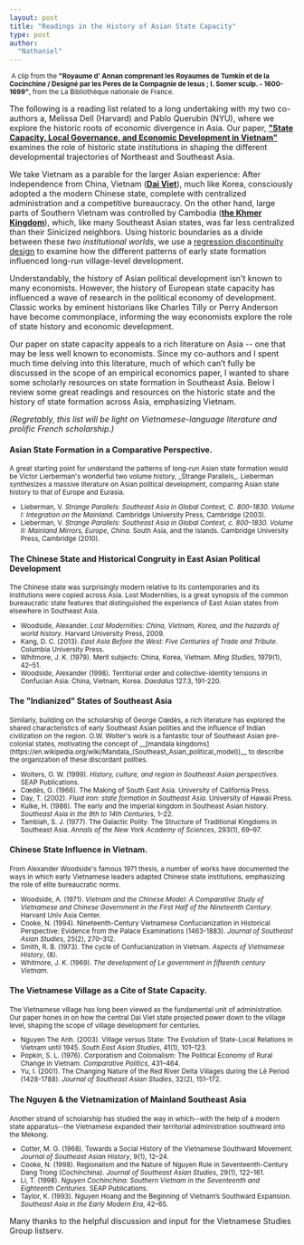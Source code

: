 ```yaml
---
layout: post
title: "Readings in the History of Asian State Capacity"
type: post
author:
  "Nathaniel"
---
```

<div class="media image"><img src="{{ site.baseurl }}/assets/annamcochinchina.png" alt="" /><small>
A clip from the <b>"Royaume d' Annan comprenant les Royaumes de Tumkin et de la Cocinchine / Designé par les Peres de la Compagnie de Iesus ; I. Somer sculp. - 1600-1699"</b>, from the La Bibliothèque nationale de France.
</small>
</div>


The following is a reading list related to a long undertaking with my two co-authors a, Melissa Dell (Harvard) and Pablo Querubin (NYU), where we explore the historic roots of economic divergence in Asia. Our paper, __["State Capacity, Local Governance, and Economic Development in Vietnam"](http://scholar.harvard.edu/dell/publications/state-capacity-local-governance-and-economic-development-vietnam)__ examines the role of historic state institutions in shaping the different developmental trajectories of Northeast and Southeast Asia.

We take Vietnam as a parable for the larger Asian experience: After independence from China, Vietnam (__[Dai Viet](https://en.wikipedia.org/wiki/%C4%90%E1%BA%A1i_Vi%E1%BB%87t)__), much like Korea, consciously adopted a the modern Chinese state, complete with centralized administration and a competitive bureaucracy. On the other hand, large parts of Southern Vietnam was controlled by Cambodia (__[the Khmer Kingdom](https://en.wikipedia.org/wiki/Khmer_Empire)__), which, like many Southeast Asian states, was far less centralized than their Sinicized neighbors. Using historic boundaries as a divide between these _two institutional worlds_, we use a [regression discontinuity design](https://en.wikipedia.org/wiki/Regression_discontinuity_design) to examine how the different patterns of early state formation influenced long-run village-level development.

Understandably, the history of Asian political development isn't known to many economists. However, the history of European state capacity has influenced a wave of research in the political economy of development. Classic works by eminent historians like Charles Tilly or Perry Anderson have become commonplace, informing the way economists explore the role of state history and economic development.

Our paper on state capacity appeals to a rich literature on Asia -- one that may be less well known to economists. Since my co-authors and I spent much time delving into this literature, much of which can’t fully be discussed in the scope of an empirical economics paper, I wanted to share some scholarly resources on state formation in Southeast Asia. Below I review some great readings and resources on the historic state and the history of state formation across Asia, emphasizing Vietnam.


_(Regretably, this list will be light on Vietnamese-language literature and prolific French scholarship.)_


#### Asian State Formation in a Comparative Perspective.
<small>
A great starting point for understand the patterns of long-run Asian state formation would be Victor Lierberman's wonderful two volume history, _Strange Parallels_. Lieberman synthesizes a massive literature on Asian political development, comparing Asian state history to that of Europe and Eurasia.

* Lieberman, V. _Strange Parallels: Southeast Asia in Global Context, C. 800–1830. Volume I:  Integration on the Mainland._ Cambridge University Press, Cambridge (2003).
* Lieberman, V. _Strange Parallels: Southeast Asia in Global Context, c. 800-1830. Volume II: Mainland Mirrors, Europe, China._ South Asia, and the Islands. Cambridge University Press, Cambridge (2010).

</small>


#### The Chinese State and Historical Congruity in East Asian Political Development
<small>
The Chinese state was surprisingly modern relative to its contemporaries and its institutions were copied across Asia. Lost Modernities, is a great synopsis of the common bureaucratic state features that distinguished the experience of East Asian states from elsewhere in Southeast Asia. 

* Woodside, Alexander. _Lost Modernities: China, Vietnam, Korea, and the hazards of world history_. Harvard University Press, 2009.
* Kang, D. C. (2013). _East Asia Before the West: Five Centuries of Trade and Tribute._ Columbia University Press.
* Whitmore, J. K. (1979). Merit subjects: China, Korea, Vietnam. _Ming Studies_, 1979(1), 42–51.
* Woodside, Alexander (1998). Territorial order and collective-identity tensions in Confucian Asia: China, Vietnam, Korea. _Daedalus_ 127.3, 191-220.

</small>



#### The "Indianized" States of Southeast Asia
<small>
Similarly, building on the scholarship of George Cœdès, a rich literature has explored the shared characteristics of early Southeast Asian polities and the influence of Indian civilization on the region. O.W. Wolter's work is a fantastic tour of Southeast Asian pre-colonial states, motivating the concept of __[mandala kingdoms](https://en.wikipedia.org/wiki/Mandala_(Southeast_Asian_political_model))__ to describe the organization of these discordant polities.

* Wolters, O. W. (1999). _History, culture, and region in Southeast Asian perspectives._ SEAP Publications.
* Cœdès, G. (1966). The Making of South East Asia. University of California Press.
* Day, T. (2002). _Fluid iron: state formation in Southeast Asia_. University of Hawaii Press.
* Kulke, H. (1986). The early and the imperial kingdom in Southeast Asian history. _Southeast Asia in the 9th to 14th Centuries_, 1–22.
* Tambiah, S. J. (1977). The Galactic Polity: The Structure of Traditional Kingdoms in Southeast Asia. _Annals of the New York Academy of Sciences_, 293(1), 69–97.

</small>


#### Chinese State Influence in Vietnam.
<small>

From Alexander Woodside's famous 1971 thesis, a number of works have documented the ways in which early Vietnamese leaders adapted Chinese state institutions, emphasizing the role of elite bureaucratic norms.

* Woodside, A. (1971). _Vietnam and the Chinese Model: A Comparative Study of Vietnamese and Chinese Government in the First Half of the Nineteenth Century._ Harvard Univ Asia Center.
* Cooke, N. (1994). Nineteenth-Century Vietnamese Confucianization in Historical Perspective: Evidence from the Palace Examinations (1463-1883). _Journal of Southeast Asian Studies_, 25(2), 270–312.
* Smith, R. B. (1973). The cycle of Confucianization in Vietnam. _Aspects of Vietnamese History_, (8).
* Whitmore, J. K. (1969). _The development of Le government in fifteenth century Vietnam._

</small>


#### The Vietnamese Village as a Cite of State Capacity.
<small>
The Vietnamese village has long been viewed as the fundamental unit of administration. Our paper hones in on how the central Dai Viet state projected power down to the village level, shaping the scope of village development for centuries. 

* Nguyen The Anh. (2003). Village versus State: The Evolution of State-Local Relations in Vietnam until 1945. _South East Asian Studies_, 41(1), 101–123.
* Popkin, S. L. (1976). Corporatism and Colonialism: The Political Economy of Rural Change in Vietnam. _Comparative Politics_, 431–464.
* Yu, I. (2001). The Changing Nature of the Red River Delta Villages during the Lê Period (1428-1788). _Journal of Southeast Asian Studies_, 32(2), 151–172.

</small>


#### The Nguyen & the Vietnamization of Mainland Southeast Asia
<small>
Another strand of scholarship has studied the way in which--with the help of a modern state apparatus--the Vietnamese expanded their territorial administration southward into the Mekong. 

* Cotter, M. G. (1968). Towards a Social History of the Vietnamese Southward Movement. _Journal of Southeast Asian History_, 9(1), 12–24. 
* Cooke, N. (1998). Regionalism and the Nature of Nguyen Rule in Seventeenth-Century Dang Trong (Cochinchina). _Journal of Southeast Asian Studies_, 29(1), 122–161.
* Li, T. (1998). _Nguyen Cochinchina: Southern Vietnam in the Seventeenth and Eighteenth Centuries._ SEAP Publications. 
* Taylor, K. (1993). Nguyen Hoang and the Beginning of Vietnam’s Southward Expansion. _Southeast Asia in the Early Modern Era_, 42–65.

</small>

Many thanks to the helpful discussion and input for the Vietnamese Studies Group listserv. 